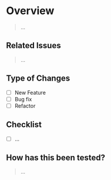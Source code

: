 # Overview
> ...

## Related Issues
> ...

## Type of Changes
- [ ] New Feature
- [ ] Bug fix
- [ ] Refactor

## Checklist
>
- [ ] ...

## How has this been tested?
> ...
